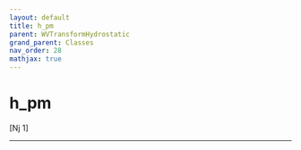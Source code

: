 ```yaml
---
layout: default
title: h_pm
parent: WVTransformHydrostatic
grand_parent: Classes
nav_order: 28
mathjax: true
---
```


#  h_pm

[Nj 1]


---

